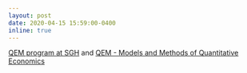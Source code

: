 ```yaml
---
layout: post
date: 2020-04-15 15:59:00-0400
inline: true
---
```


[QEM program at SGH](https://www.sgh.waw.pl/en/qem) and [QEM - Models and Methods of Quantitative Economics](http://erasmusmundus-qem.univ-paris1.fr/)
